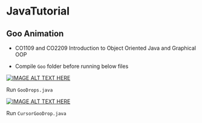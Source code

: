 # JavaTutorial

## Goo Animation

- CO1109 and CO2209 Introduction to Object Oriented Java and Graphical OOP

- Compile `Goo` folder before running below files

[![IMAGE ALT TEXT HERE](https://i.ytimg.com/vi/vuxuykK9-5s/hqdefault.jpg?sqp=-oaymwEXCNACELwBSFryq4qpAwkIARUAAIhCGAE=&rs=AOn4CLCtAhea7SvY7kykeH_Su4DXPxZl9g)](https://www.youtube.com/watch?v=vuxuykK9-5s)

Run `GooDrops.java`

[![IMAGE ALT TEXT HERE](https://i.ytimg.com/vi/_p_qv41EnlA/hqdefault.jpg?sqp=-oaymwEXCNACELwBSFryq4qpAwkIARUAAIhCGAE=&rs=AOn4CLCm-UOE1Ky8uIcBqMiYVjF_J8w1qQ)](https://www.youtube.com/watch?v=_p_qv41EnlA)


Run `CursorGooDrop.java`


